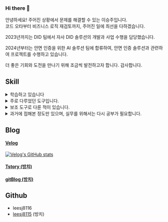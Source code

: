 ### Hi there 👋
안녕하세요! 주어진 상황에서 문제를 해결할 수 있는 이승주입니다.  
코드 오타부터 비즈니스 로직 재검토까지, 주어진 일에 최선을 다하겠습니다.

2023년까지는 DID 팀에서 자사 DID 솔루션의 개발과 사업 수행을 담당했습니다.

2024년부터는 안면 인증을 위한 AI 솔루션 팀에 합류하여,
안면 인증 솔루션과 관련하여 프로젝트를 수행하고 있습니다.

더 좋은 기회와 도전을 만나기 위해 조금씩 발전하고자 합니다.
감사합니다.

## Skill

<details>
  <summary>
    학습하고 있습니다
  </summary>
  **딥러닝(Python, Tensorflow, CNN)**, 
</details>

<details>
  <summary>
    주로 다루었던 도구입니다.
  </summary>
  Java, Spring Boot (with JPA, Mybatis), SQL&DB(PostgreSQL, MariaDB) 
</details>

<details>
  <summary>
    보조 도구로 다룬 적이 있습니다.
  </summary>
  Typescript, React (with react-Query), PostgreSQL
</details>

<details>
  <summary>
    과거에 접해본 정도만 있으며, 실무를 위해서는 다시 공부가 필요합니다.
  </summary>
  C++, MFC, C#, WPF, Android, OpenCV(영상처리), Kotlin
</details>

## Blog
#### [Velog](https://velog.io/@leesj8116)
[![Velog's GitHub stats](https://velog-readme-stats.vercel.app/api?name=leesj8116)](https://velog.io/@leesj8116)  

#### [Tstory (방치)](https://solu8115.tistory.com/)
#### [gitBlog (방치)](https://leesj8116.github.io/)

## Github
- leesj8116
- [leesj8115](https://github.com/leesj8115) (방치)

<!--
**leesj8116/leesj8116** is a ✨ _special_ ✨ repository because its `README.md` (this file) appears on your GitHub profile.

Here are some ideas to get you started:

- 🔭 I’m currently working on ...
- 🌱 I’m currently learning ...
- 👯 I’m looking to collaborate on ...
- 🤔 I’m looking for help with ...
- 💬 Ask me about ...
- 📫 How to reach me: ...
- 😄 Pronouns: ...
- ⚡ Fun fact: ...
-->
